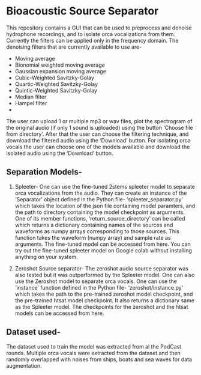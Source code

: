 # Bioacoustic Source Separator
This repository contains a GUI that can be used to preprocess and denoise hydrophone recordings, and to isolate orca vocalizations from them. Currently the filters can be applied only in the frequency domain. The denoising filters that are currently available to use are-
*	Moving average
*	Bionomial weighted moving average
*	Gaussian expansion moving average
*	Cubic-Weighted Savitzky-Golay
*	Quartic-Weighted Savitzky-Golay
*	Quintic-Weighted Savitzky-Golay
*	Median filter
*	Hampel filter
*	
The user can upload 1 or multiple mp3 or wav files, plot the spectrogram of the original audio (if only 1 sound is uploaded) using the button ‘Choose file from directory’. After that the user can choose the filtering technique, and download the filtered audio using the ‘Download’ button. For isolating orca vocals the user can choose one of the models available and download the isolated audio using the ‘Download’ button.

## Separation Models-
1.	Spleeter-
One can use the fine-tuned 2stems spleeter model to separate orca vocalizations from the audio. They can create an instance of the ‘Separator’ object defined in the Python file- ‘spleeter_separator.py’ which takes the location of the json file containing model paramters, and the path to directory containing the model checkpoint as arguments. One of its member functions, ‘return_source_directory’ can be called which returns a dictionary containing names of the sources and waveforms as numpy arrays corresponding to those sources. This function takes the waveform (numpy array) and sample rate as arguments.
The fine-tuned model can be accessed from here.
You can try out the fine-tuned spleeter model on Google colab without installing anything on your system.

2.	Zeroshot Source separator-
The zeroshot audio source separator was also tested but it was outperformed by the Spleeter model. One can also use the Zeroshot model to separate orca vocals. One can use the ‘instance’ function defined in the Python file- ‘zeroshot/instance.py’ which takes the path to the pre-trained zeroshot model checkpoint, and the pre-trained htsat model checkpoint. It also returns a dictionary same as the Spleeter model.
The checkpoints for the zeroshot and the htsat models can be accessed from here.

## Dataset used-
The dataset used to train the model was extracted from al the PodCast rounds. Multiple orca vocals were extracted from the dataset and then randomly overlapped with noises from ships, boats and sea waves for data augmentation.
